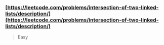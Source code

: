 ### [https://leetcode.com/problems/intersection-of-two-linked-lists/description/](https://leetcode.com/problems/intersection-of-two-linked-lists/description/)
> Easy